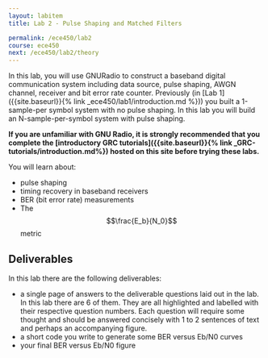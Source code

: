 ```yaml
---
layout: labitem
title: Lab 2 - Pulse Shaping and Matched Filters

permalink: /ece450/lab2
course: ece450
next: /ece450/lab2/theory
---
```


In this lab, you will use GNURadio to construct a baseband digital communication system including data source, pulse shaping, AWGN channel, receiver and bit error rate counter. Previously (in [Lab 1]({{site.baseurl}}{% link _ece450/lab1/introduction.md %})) you built a 1-sample-per symbol system with no pulse shaping. In this lab you will build an N-sample-per-symbol system with pulse shaping.

**If you are unfamiliar with GNU Radio, it is strongly recommended that you complete the [introductory GRC tutorials]({{site.baseurl}}{% link _GRC-tutorials/introduction.md%}) hosted on this site before trying these labs.**

You will learn about:

- pulse shaping
- timing recovery in baseband receivers
- BER (bit error rate) measurements
- The $$\frac{E_b}{N_0}$$ metric

## Deliverables

In this lab there are the following deliverables:

- a single page of answers to the deliverable questions laid out in the lab. In this lab there are 6 of them. They are all highlighted and labelled with their respective question numbers. Each question will require some thought and should be answered concisely with 1 to 2 sentences of text and perhaps an accompanying figure.
- a short code you write to generate some BER versus Eb/N0 curves
- your final BER versus Eb/N0 figure
